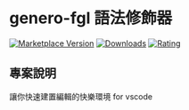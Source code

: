# genero-fgl 語法修飾器

[![Marketplace Version](https://vsmarketplacebadges.dev/version-short/m121752332.genero-fgl.png)](https://marketplace.visualstudio.com/items?itemName=m121752332.genero-fgl)
[![Downloads](https://vsmarketplacebadges.dev/downloads-short/m121752332.genero-fgl.png)](https://marketplace.visualstudio.com/items?itemName=m121752332.genero-fgl)
[![Rating](https://vsmarketplacebadges.dev/rating-short/m121752332.genero-fgl.png)](https://marketplace.visualstudio.com/items?itemName=m121752332.genero-fgl)

## 專案說明

讓你快速建置編輯的快樂環境 for vscode
